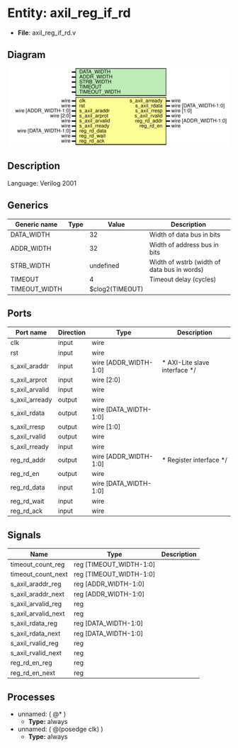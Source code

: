 # Entity: axil_reg_if_rd

- **File**: axil_reg_if_rd.v
## Diagram

![Diagram](axil_reg_if_rd.svg "Diagram")
## Description


 Language: Verilog 2001


## Generics

| Generic name  | Type | Value           | Description                                   |
| ------------- | ---- | --------------- | --------------------------------------------- |
| DATA_WIDTH    |      | 32              |  Width of data bus in bits                    |
| ADDR_WIDTH    |      | 32              |  Width of address bus in bits                 |
| STRB_WIDTH    |      | undefined       |  Width of wstrb (width of data bus in words)  |
| TIMEOUT       |      | 4               |  Timeout delay (cycles)                       |
| TIMEOUT_WIDTH |      | $clog2(TIMEOUT) |                                               |
## Ports

| Port name      | Direction | Type                  | Description                              |
| -------------- | --------- | --------------------- | ---------------------------------------- |
| clk            | input     | wire                  |                                          |
| rst            | input     | wire                  |                                          |
| s_axil_araddr  | input     | wire [ADDR_WIDTH-1:0] |      * AXI-Lite slave interface      */  |
| s_axil_arprot  | input     | wire [2:0]            |                                          |
| s_axil_arvalid | input     | wire                  |                                          |
| s_axil_arready | output    | wire                  |                                          |
| s_axil_rdata   | output    | wire [DATA_WIDTH-1:0] |                                          |
| s_axil_rresp   | output    | wire [1:0]            |                                          |
| s_axil_rvalid  | output    | wire                  |                                          |
| s_axil_rready  | input     | wire                  |                                          |
| reg_rd_addr    | output    | wire [ADDR_WIDTH-1:0] |      * Register interface      */        |
| reg_rd_en      | output    | wire                  |                                          |
| reg_rd_data    | input     | wire [DATA_WIDTH-1:0] |                                          |
| reg_rd_wait    | input     | wire                  |                                          |
| reg_rd_ack     | input     | wire                  |                                          |
## Signals

| Name                | Type                    | Description |
| ------------------- | ----------------------- | ----------- |
| timeout_count_reg   | reg [TIMEOUT_WIDTH-1:0] |             |
| timeout_count_next  | reg [TIMEOUT_WIDTH-1:0] |             |
| s_axil_araddr_reg   | reg [ADDR_WIDTH-1:0]    |             |
| s_axil_araddr_next  | reg [ADDR_WIDTH-1:0]    |             |
| s_axil_arvalid_reg  | reg                     |             |
| s_axil_arvalid_next | reg                     |             |
| s_axil_rdata_reg    | reg [DATA_WIDTH-1:0]    |             |
| s_axil_rdata_next   | reg [DATA_WIDTH-1:0]    |             |
| s_axil_rvalid_reg   | reg                     |             |
| s_axil_rvalid_next  | reg                     |             |
| reg_rd_en_reg       | reg                     |             |
| reg_rd_en_next      | reg                     |             |
## Processes
- unnamed: ( @* )
  - **Type:** always
- unnamed: ( @(posedge clk) )
  - **Type:** always
